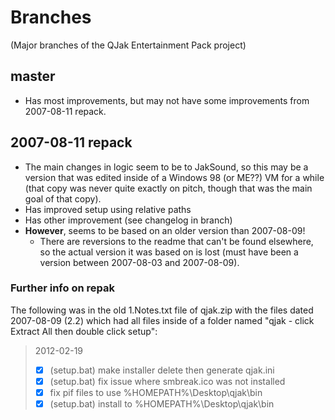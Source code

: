 # Branches
(Major branches of the QJak Entertainment Pack project)

## master
- Has most improvements, but may not have some improvements from
  2007-08-11 repack.


## 2007-08-11 repack
- The main changes in logic seem to be to JakSound, so this may be
  a version that was edited inside of a Windows 98 (or ME??) VM
  for a while (that copy was never quite exactly on pitch, though
  that was the main goal of that copy).
- Has improved setup using relative paths
- Has other improvement (see changelog in branch)
- **However**, seems to be based on an older version than 2007-08-09!
  - There are reversions to the readme that can't be found elsewhere,
    so the actual version it was based on is lost
    (must have been a version between 2007-08-03 and 2007-08-09).

### Further info on repak
The following was in the old 1.Notes.txt file of qjak.zip with the
files dated 2007-08-09 (2.2) which had all files inside of a folder
named "qjak - click Extract All then double click setup":

> 2012-02-19
> - [x] (setup.bat) make installer delete then generate qjak.ini
> - [x] (setup.bat) fix issue where smbreak.ico was not installed
> - [x] fix pif files to use %HOMEPATH%\Desktop\qjak\bin
> - [x] (setup.bat) install to %HOMEPATH%\Desktop\qjak\bin
